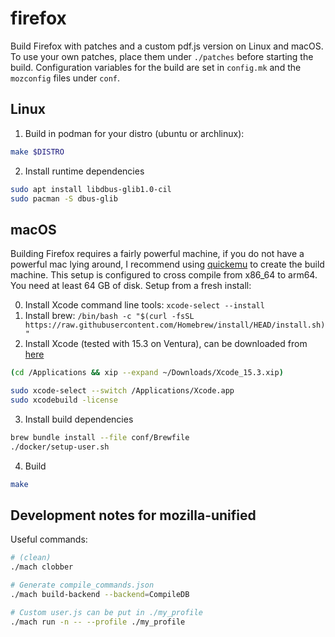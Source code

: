 # firefox
Build Firefox with patches and a custom pdf.js version on Linux and macOS.
To use your own patches, place them under `./patches` before starting the build.
Configuration variables for the build are set in `config.mk` and the `mozconfig` files under `conf`.

## Linux
1. Build in podman for your distro (ubuntu or archlinux):
```bash
make $DISTRO
```

2. Install runtime dependencies
```bash
sudo apt install libdbus-glib1.0-cil
sudo pacman -S dbus-glib
```

## macOS
Building Firefox requires a fairly powerful machine, if you do not have a
powerful mac lying around, I recommend using
[quickemu](https://github.com/quickemu-project/quickemu) to create the build
machine. This setup is configured to cross compile from x86_64 to arm64.
You need at least 64 GB of disk. Setup from a fresh install:

0. Install Xcode command line tools: `xcode-select --install`
1. Install brew: `/bin/bash -c "$(curl -fsSL https://raw.githubusercontent.com/Homebrew/install/HEAD/install.sh)"`
2. Install Xcode (tested with 15.3 on Ventura), can be downloaded from [here](https://xcodereleases.com/)
```bash
(cd /Applications && xip --expand ~/Downloads/Xcode_15.3.xip)

sudo xcode-select --switch /Applications/Xcode.app
sudo xcodebuild -license
```
3. Install build dependencies
```bash
brew bundle install --file conf/Brewfile
./docker/setup-user.sh
```
4. Build
```bash
make
```


## Development notes for mozilla-unified
Useful commands:
```bash
# (clean)
./mach clobber

# Generate compile_commands.json
./mach build-backend --backend=CompileDB

# Custom user.js can be put in ./my_profile
./mach run -n -- --profile ./my_profile
```
